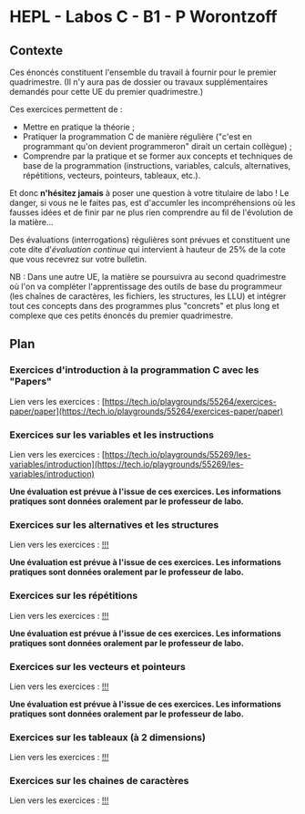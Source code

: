 # HEPL - Labos C - B1 - P Worontzoff

## Contexte

Ces énoncés constituent l'ensemble du travail à fournir pour le premier quadrimestre. (Il n'y aura pas de dossier ou travaux supplémentaires demandés pour cette UE du premier quadrimestre.)

Ces exercices permettent de :
* Mettre en pratique la théorie&nbsp;;
* Pratiquer la programmation C de manière régulière ("c'est en programmant qu'on devient programmeron" dirait un certain collègue)&nbsp;;
* Comprendre par la pratique et se former aux concepts et techniques de base de la programmation (instructions, variables, calculs, alternatives, répétitions, vecteurs, pointeurs, tableaux, etc.).

Et donc **n'hésitez jamais** à poser une question à votre titulaire de labo&nbsp;! Le danger, si vous ne le faites pas, est d'accumler les incompréhensions où les fausses idées et de finir par ne plus rien comprendre au fil de l'évolution de la matière...

Des évaluations (interrogations) régulières sont prévues et constituent une cote dite d'*évaluation continue* qui intervient à hauteur de 25% de la cote que vous recevrez sur votre bulletin.

NB : Dans une autre UE, la matière se poursuivra au second quadrimestre où l'on va compléter l'apprentissage des outils de base du programmeur (les chaînes de caractères, les fichiers, les structures, les LLU) et intégrer tout ces concepts dans des programmes plus "concrets" et plus long et complexe que ces petits énoncés du premier quadrimestre.

## Plan

### Exercices d'introduction à la programmation C avec les "Papers"

Lien vers les exercices : [https://tech.io/playgrounds/55264/exercices-paper/paper](https://tech.io/playgrounds/55264/exercices-paper/paper)

### Exercices sur les variables et les instructions

Lien vers les exercices : [https://tech.io/playgrounds/55269/les-variables/introduction](https://tech.io/playgrounds/55269/les-variables/introduction)

**Une évaluation est prévue à l'issue de ces exercices. Les informations pratiques sont données oralement par le professeur de labo.**

### Exercices sur les alternatives et les structures

Lien vers les exercices : [!!!](!!!)

**Une évaluation est prévue à l'issue de ces exercices. Les informations pratiques sont données oralement par le professeur de labo.**

### Exercices sur les répétitions

Lien vers les exercices : [!!!](!!!)

**Une évaluation est prévue à l'issue de ces exercices. Les informations pratiques sont données oralement par le professeur de labo.**

### Exercices sur les vecteurs et pointeurs

Lien vers les exercices : [!!!](!!!)

**Une évaluation est prévue à l'issue de ces exercices. Les informations pratiques sont données oralement par le professeur de labo.**

### Exercices sur les tableaux (à 2 dimensions)

Lien vers les exercices : [!!!](!!!)

### Exercices sur les chaines de caractères

Lien vers les exercices : [!!!](!!!)